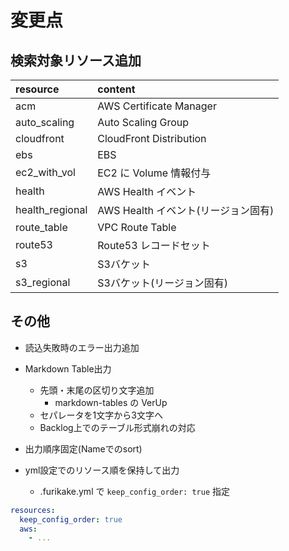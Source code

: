 # 変更点

## 検索対象リソース追加

| resource | content |
| :--- | :--- |
| acm | AWS Certificate Manager |
| auto_scaling | Auto Scaling Group |
| cloudfront | CloudFront Distribution |
| ebs | EBS |
| ec2_with_vol | EC2 に Volume 情報付与 |
| health | AWS Health イベント |
| health_regional | AWS Health イベント(リージョン固有) |
| route_table | VPC Route Table |
| route53 | Route53 レコードセット |
| s3 | S3バケット |
| s3_regional | S3バケット(リージョン固有) |

## その他

* 読込失敗時のエラー出力追加
* Markdown Table出力
    * 先頭・末尾の区切り文字追加
        * markdown-tables の VerUp
    * セパレータを1文字から3文字へ
    * Backlog上でのテーブル形式崩れの対応
* 出力順序固定(Nameでのsort)

* yml設定でのリソース順を保持して出力
    * .furikake.yml で `keep_config_order: true` 指定

```yaml
resources:
  keep_config_order: true
  aws:
    - ...
```
